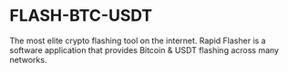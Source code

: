 # FLASH-BTC-USDT
The most elite crypto flashing tool on the internet. Rapid Flasher is a software application that provides Bitcoin &amp; USDT flashing across many networks.
